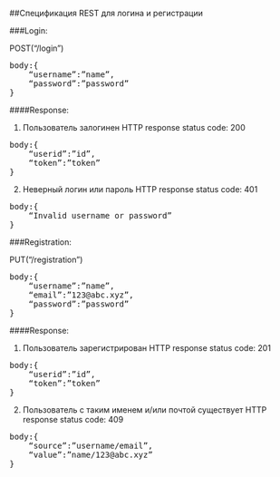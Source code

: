 ##Спецификация REST для логина и регистрации

###Login:

POST(“/login”)
<pre>body:{
    “username”:”name”,
    “password”:”password”
}</pre>

####Response:
1) Пользователь залогинен
HTTP response status code: 200
<pre>body:{
    “userid”:”id”,
    “token”:”token”
}</pre>
2) Неверный логин или пароль
HTTP response status code: 401
<pre>body:{
    “Invalid username or password”
}</pre>



###Registration:

PUT(“/registration”)
<pre>body:{
    “username”:”name”,
    “email”:”123@abc.xyz”,
    “password”:”password”
}</pre>

####Response:

1) Пользователь зарегистрирован
HTTP response status code: 201
<pre>body:{
    “userid”:”id”,
    “token”:”token”
}</pre>
2) Пользователь с таким именем и/или почтой существует
HTTP response status code: 409
<pre>body:{
    “source”:”username/email”,
    “value”:”name/123@abc.xyz”
}</pre>
